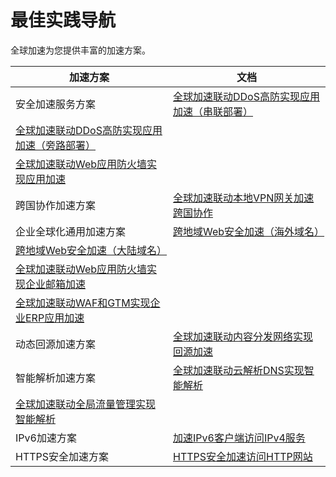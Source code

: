# 最佳实践导航

全球加速为您提供丰富的加速方案。

|加速方案|文档|
|----|--|
|安全加速服务方案|[全球加速联动DDoS高防实现应用加速（串联部署）](/intl.zh-CN/最佳实践/全球加速联动DDoS高防实现应用加速（串联部署）.md)|
|[全球加速联动DDoS高防实现应用加速（旁路部署）](/intl.zh-CN/最佳实践/全球加速联动DDoS高防实现应用加速（旁路部署）.md)|
|[全球加速联动Web应用防火墙实现应用加速](/intl.zh-CN/最佳实践/全球加速联动Web应用防火墙实现应用加速.md)|
|跨国协作加速方案|[全球加速联动本地VPN网关加速跨国协作](/intl.zh-CN/最佳实践/全球加速联动本地VPN网关加速跨国协作.md)|
|企业全球化通用加速方案|[跨地域Web安全加速（海外域名）](/intl.zh-CN/最佳实践/跨地域Web安全加速（海外域名）.md)|
|[跨地域Web安全加速（大陆域名）](/intl.zh-CN/最佳实践/跨地域Web安全加速（大陆域名）.md)|
|[全球加速联动Web应用防火墙实现企业邮箱加速](/intl.zh-CN/最佳实践/全球加速联动Web应用防火墙实现企业邮箱加速.md)|
|[全球加速联动WAF和GTM实现企业ERP应用加速](/intl.zh-CN/最佳实践/全球加速联动WAF和GTM实现企业ERP应用加速.md)|
|动态回源加速方案|[全球加速联动内容分发网络实现回源加速](/intl.zh-CN/最佳实践/全球加速联动内容分发网络实现回源加速.md)|
|智能解析加速方案|[全球加速联动云解析DNS实现智能解析](/intl.zh-CN/最佳实践/全球加速联动云解析DNS实现智能解析.md)|
|[全球加速联动全局流量管理实现智能解析](/intl.zh-CN/最佳实践/全球加速联动全局流量管理实现智能解析.md)|
|IPv6加速方案|[加速IPv6客户端访问IPv4服务](/intl.zh-CN/最佳实践/加速IPv6客户端访问IPv4服务.md)|
|HTTPS安全加速方案|[HTTPS安全加速访问HTTP网站](/intl.zh-CN/最佳实践/HTTPS安全加速访问HTTP网站.md)|

